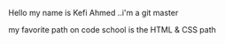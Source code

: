 Hello my name is Kefi Ahmed ..i'm a git master

my favorite path on code school is the HTML & CSS path